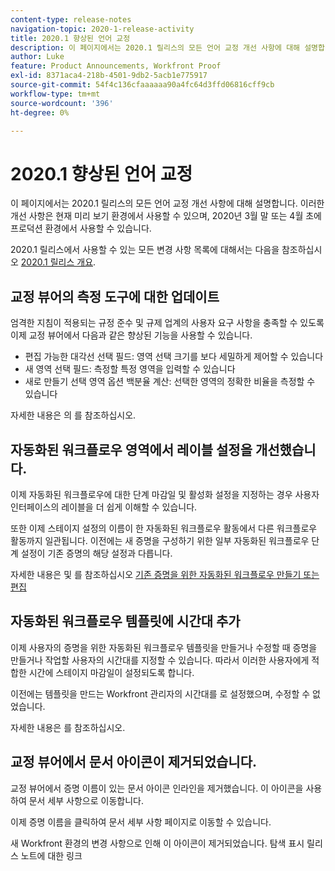 ```yaml
---
content-type: release-notes
navigation-topic: 2020-1-release-activity
title: 2020.1 향상된 언어 교정
description: 이 페이지에서는 2020.1 릴리스의 모든 언어 교정 개선 사항에 대해 설명합니다. 이러한 개선 사항은 현재 미리 보기 환경에서 사용할 수 있으며, 2020년 3월 말 또는 4월 초에 프로덕션 환경에서 사용할 수 있습니다.
author: Luke
feature: Product Announcements, Workfront Proof
exl-id: 8371aca4-218b-4501-9db2-5acb1e775917
source-git-commit: 54f4c136cfaaaaaa90a4fc64d3ffd06816cff9cb
workflow-type: tm+mt
source-wordcount: '396'
ht-degree: 0%

---
```


# 2020.1 향상된 언어 교정

이 페이지에서는 2020.1 릴리스의 모든 언어 교정 개선 사항에 대해 설명합니다. 이러한 개선 사항은 현재 미리 보기 환경에서 사용할 수 있으며, 2020년 3월 말 또는 4월 초에 프로덕션 환경에서 사용할 수 있습니다.

2020.1 릴리스에서 사용할 수 있는 모든 변경 사항 목록에 대해서는 다음을 참조하십시오 [2020.1 릴리스 개요](../../../product-announcements/product-releases/2020.1-release-activity/2020.1-release-overview.md).

## 교정 뷰어의 측정 도구에 대한 업데이트

엄격한 지침이 적용되는 규정 준수 및 규제 업계의 사용자 요구 사항을 충족할 수 있도록 이제 교정 뷰어에서 다음과 같은 향상된 기능을 사용할 수 있습니다.

* 편집 가능한 대각선 선택 필드: 영역 선택 크기를 보다 세밀하게 제어할 수 있습니다
* 새 영역 선택 필드: 측정할 특정 영역을 입력할 수 있습니다
* 새로 만들기 선택 영역 옵션 백분율 계산: 선택한 영역의 정확한 비율을 측정할 수 있습니다

자세한 내용은 의 를 참조하십시오.

## 자동화된 워크플로우 영역에서 레이블 설정을 개선했습니다.

이제 자동화된 워크플로우에 대한 단계 마감일 및 활성화 설정을 지정하는 경우 사용자 인터페이스의 레이블을 더 쉽게 이해할 수 있습니다.

또한 이제 스테이지 설정의 이름이 한 자동화된 워크플로우 활동에서 다른 워크플로우 활동까지 일관됩니다. 이전에는 새 증명을 구성하기 위한 일부 자동화된 워크플로우 단계 설정이 기존 증명의 해당 설정과 다릅니다.

자세한 내용은 및 를 참조하십시오 [기존 증명을 위한 자동화된 워크플로우 만들기 또는 편집](../../../review-and-approve-work/proofing/managing-proofs-within-workfront/create-edit-automated-workflow-existing-proof.md)

## 자동화된 워크플로우 템플릿에 시간대 추가

이제 사용자의 증명을 위한 자동화된 워크플로우 템플릿을 만들거나 수정할 때 증명을 만들거나 작업할 사용자의 시간대를 지정할 수 있습니다. 따라서 이러한 사용자에게 적합한 시간에 스테이지 마감일이 설정되도록 합니다.

이전에는 템플릿을 만드는 Workfront 관리자의 시간대를 로 설정했으며, 수정할 수 없었습니다.

자세한 내용은 를 참조하십시오.

## 교정 뷰어에서 문서 아이콘이 제거되었습니다.

교정 뷰어에서 증명 이름이 있는 문서 아이콘 인라인을 제거했습니다. 이 아이콘을 사용하여 문서 세부 사항으로 이동합니다.

이제 증명 이름을 클릭하여 문서 세부 사항 페이지로 이동할 수 있습니다.

새 Workfront 환경의 변경 사항으로 인해 이 아이콘이 제거되었습니다. 탐색 표시 릴리스 노트에 대한 링크
